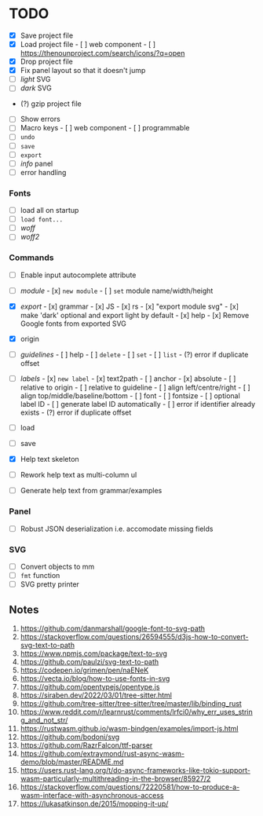 # TODO

- [x] Save project file
- [x] Load project file
      - [ ] web component
      - [ ] https://thenounproject.com/search/icons/?q=open
- [x] Drop project file
- [x] Fix panel layout so that it doesn't jump
- [ ] _light_ SVG
- [ ] _dark_ SVG
- (?) gzip project file
- [ ] Show errors
- [ ] Macro keys
      - [ ] web component
      - [ ] programmable
- [ ] `undo`
- [ ] `save`
- [ ] `export`
- [ ] _info_ panel
- [ ] error handling

### Fonts 
- [ ] load all on startup
- [ ] `load font...`
- [ ] _woff_
- [ ] _woff2_

### Commands
- [ ] Enable input autocomplete attribute

- [ ] _module_
      - [x] `new module`
      - [ ] `set` module name/width/height

- [x] _export_
      - [x] grammar
      - [x] JS
      - [x] rs
      - [x] "export module svg"
      - [x] make 'dark' optional and export light by default
      - [x] help
      - [x] Remove Google fonts from exported SVG

- [x] origin

- [ ] _guidelines_
      - [ ] help
      - [ ] `delete`
      - [ ] `set`
      - [ ] `list`
      - (?) error if duplicate offset

- [ ] _labels_
      - [x] `new label`
      - [x] text2path
      - [ ] anchor
            - [x] absolute
            - [ ] relative to origin
            - [ ] relative to guideline
      - [ ] align left/centre/right
      - [ ] align top/middle/baseline/bottom
      - [ ] font
      - [ ] fontsize
      - [ ] optional label ID
      - [ ] generate label ID automatically
      - [ ] error if identifier already exists
      - (?) error if duplicate offset

- [ ] load
- [ ] save


- [x] Help text skeleton
- [ ] Rework help text as multi-column ul
- [ ] Generate help text from grammar/examples

### Panel
- [ ] Robust JSON deserialization i.e. accomodate missing fields

### SVG
- [ ] Convert objects to mm
- [ ] `fmt` function 
- [ ] SVG pretty printer

## Notes

1.  https://github.com/danmarshall/google-font-to-svg-path
2.  https://stackoverflow.com/questions/26594555/d3js-how-to-convert-svg-text-to-path
3.  https://www.npmjs.com/package/text-to-svg
4.  https://github.com/paulzi/svg-text-to-path
5.  https://codepen.io/grimen/pen/naENeK
6.  https://vecta.io/blog/how-to-use-fonts-in-svg
7.  https://github.com/opentypejs/opentype.js
8.  https://siraben.dev/2022/03/01/tree-sitter.html
9.  https://github.com/tree-sitter/tree-sitter/tree/master/lib/binding_rust
10. https://www.reddit.com/r/learnrust/comments/lrfci0/why_err_uses_string_and_not_str/
11. https://rustwasm.github.io/wasm-bindgen/examples/import-js.html
12. https://github.com/bodoni/svg
13. https://github.com/RazrFalcon/ttf-parser
14. https://github.com/extraymond/rust-async-wasm-demo/blob/master/README.md
15. https://users.rust-lang.org/t/do-async-frameworks-like-tokio-support-wasm-particularly-multithreading-in-the-browser/85927/2
16. https://stackoverflow.com/questions/72220581/how-to-produce-a-wasm-interface-with-asynchronous-access
17. https://lukasatkinson.de/2015/mopping-it-up/

